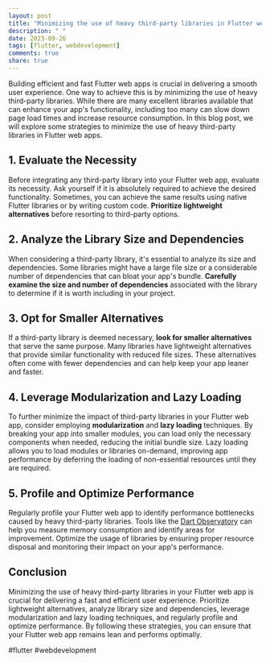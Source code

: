 ```yaml
---
layout: post
title: "Minimizing the use of heavy third-party libraries in Flutter web apps"
description: " "
date: 2023-09-26
tags: [flutter, webdevelopment]
comments: true
share: true
---
```


Building efficient and fast Flutter web apps is crucial in delivering a smooth user experience. One way to achieve this is by minimizing the use of heavy third-party libraries. While there are many excellent libraries available that can enhance your app's functionality, including too many can slow down page load times and increase resource consumption. In this blog post, we will explore some strategies to minimize the use of heavy third-party libraries in Flutter web apps.

## 1. Evaluate the Necessity

Before integrating any third-party library into your Flutter web app, evaluate its necessity. Ask yourself if it is absolutely required to achieve the desired functionality. Sometimes, you can achieve the same results using native Flutter libraries or by writing custom code. **Prioritize lightweight alternatives** before resorting to third-party options.

## 2. Analyze the Library Size and Dependencies

When considering a third-party library, it's essential to analyze its size and dependencies. Some libraries might have a large file size or a considerable number of dependencies that can bloat your app's bundle. **Carefully examine the size and number of dependencies** associated with the library to determine if it is worth including in your project.

## 3. Opt for Smaller Alternatives

If a third-party library is deemed necessary, **look for smaller alternatives** that serve the same purpose. Many libraries have lightweight alternatives that provide similar functionality with reduced file sizes. These alternatives often come with fewer dependencies and can help keep your app leaner and faster.

## 4. Leverage Modularization and Lazy Loading

To further minimize the impact of third-party libraries in your Flutter web app, consider employing **modularization** and **lazy loading** techniques. By breaking your app into smaller modules, you can load only the necessary components when needed, reducing the initial bundle size. Lazy loading allows you to load modules or libraries on-demand, improving app performance by deferring the loading of non-essential resources until they are required.

## 5. Profile and Optimize Performance

Regularly profile your Flutter web app to identify performance bottlenecks caused by heavy third-party libraries. Tools like the [Dart Observatory](https://dart.dev/tools/observatory) can help you measure memory consumption and identify areas for improvement. Optimize the usage of libraries by ensuring proper resource disposal and monitoring their impact on your app's performance.

## Conclusion

Minimizing the use of heavy third-party libraries in your Flutter web app is crucial for delivering a fast and efficient user experience. Prioritize lightweight alternatives, analyze library size and dependencies, leverage modularization and lazy loading techniques, and regularly profile and optimize performance. By following these strategies, you can ensure that your Flutter web app remains lean and performs optimally.

#flutter #webdevelopment